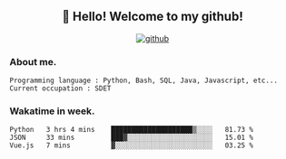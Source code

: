 <h2 align="center">👋 Hello! Welcome to my github! </h2>
<p align="center">
  <a href="https://github.com/usergwen"><img src="https://img.shields.io/badge/GitHub-24292e" alt="github"></a>
</p>

### About me.

```Plain Text
Programming language : Python, Bash, SQL, Java, Javascript, etc...
Current occupation : SDET
```
### Wakatime in week.

<!--START_SECTION:waka-->

```text
Python   3 hrs 4 mins    ████████████████████▒░░░░   81.73 %
JSON     33 mins         ███▓░░░░░░░░░░░░░░░░░░░░░   15.01 %
Vue.js   7 mins          ▓░░░░░░░░░░░░░░░░░░░░░░░░   03.25 %
```

<!--END_SECTION:waka-->
